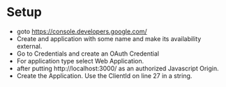 # Setup

- goto https://console.developers.google.com/
- Create and application with some name and make its availability external.
- Go to Credentials and create an OAuth Credential
- For application type select Web Application.
- after putting http://localhost:3000/ as an authorized Javascript Origin.
- Create the Application. Use the ClientId on line 27 in a string.
